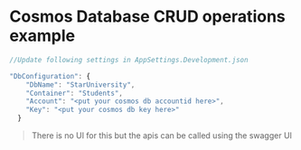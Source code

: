 # Cosmos Database CRUD operations example

```javascript
//Update following settings in AppSettings.Development.json

"DbConfiguration": {
    "DbName": "StarUniversity",
    "Container": "Students",
    "Account": "<put your cosmos db accountid here>",
    "Key": "<put your cosmos db key here>"
  }

````
 
> There is no UI for this but the apis can be called using the swagger UI
